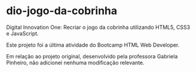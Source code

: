 # dio-jogo-da-cobrinha
 Digital Innovation One: Recriar o jogo da cobrinha utilizando HTML5, CSS3 e JavaScript.

 Este projeto foi a última atividade do Bootcamp HTML Web Developer.

 Em relação ao projeto original, desenvolvido pela professora Gabriela Pinheiro, não adicionei nenhuma modificação relevante.
